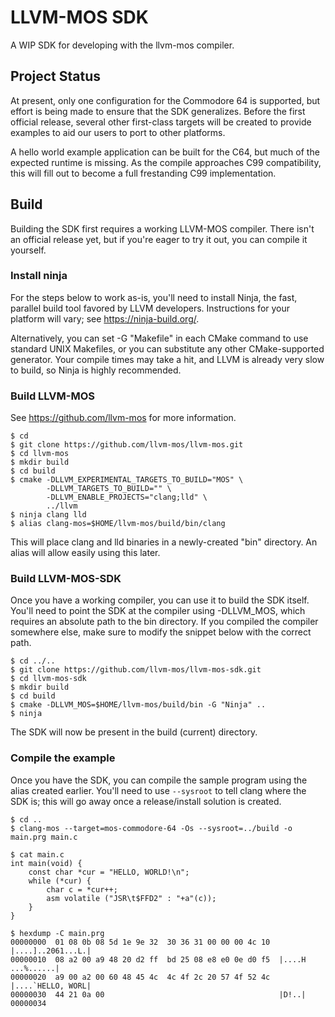 # LLVM-MOS SDK
A WIP SDK for developing with the llvm-mos compiler.
## Project Status

At present, only one configuration for the Commodore 64 is supported, but
effort is being made to ensure that the SDK generalizes. Before the first
official release, several other first-class targets will be created to
provide examples to aid our users to port to other platforms.

A hello world example application can be built for the C64, but much of the
expected runtime is missing. As the compile approaches C99 compatibility,
this will fill out to become a full frestanding C99 implementation.

## Build

Building the SDK first requires a working LLVM-MOS compiler. There isn't an
official release yet, but if you're eager to try it out, you can compile it yourself.

### Install ninja

For the steps below to work as-is, you'll need to install Ninja, the fast,
parallel build tool favored by LLVM developers. Instructions for your
platform will vary; see https://ninja-build.org/.

Alternatively, you can set -G "Makefile" in each CMake command to use
standard UNIX Makefiles, or you can substitute any other CMake-supported
generator. Your compile times may take a hit, and LLVM is already very slow
to build, so Ninja is highly recommended.

### Build LLVM-MOS

See https://github.com/llvm-mos for more information.

```console
$ cd
$ git clone https://github.com/llvm-mos/llvm-mos.git
$ cd llvm-mos
$ mkdir build
$ cd build
$ cmake -DLLVM_EXPERIMENTAL_TARGETS_TO_BUILD="MOS" \
        -DLLVM_TARGETS_TO_BUILD="" \
        -DLLVM_ENABLE_PROJECTS="clang;lld" \
        ../llvm
$ ninja clang lld
$ alias clang-mos=$HOME/llvm-mos/build/bin/clang
```

This will place clang and lld binaries in a newly-created "bin" directory. An alias will allow easily using this later.

### Build LLVM-MOS-SDK

Once you have a working compiler, you can use it to build the SDK itself.
You'll need to point the SDK at the compiler using -DLLVM_MOS, which requires
an absolute path to the bin directory. If you compiled the compiler somewhere else, make sure to modify the snippet below with the correct path.

```console
$ cd ../..
$ git clone https://github.com/llvm-mos/llvm-mos-sdk.git
$ cd llvm-mos-sdk
$ mkdir build
$ cd build
$ cmake -DLLVM_MOS=$HOME/llvm-mos/build/bin -G "Ninja" ..
$ ninja
```

The SDK will now be present in the build (current) directory.

### Compile the example

Once you have the SDK, you can compile the sample program using the alias created earlier. You'll need to use `--sysroot` to tell clang where the SDK is; this will go away once a release/install solution is created.

```console
$ cd ..
$ clang-mos --target=mos-commodore-64 -Os --sysroot=../build -o main.prg main.c

$ cat main.c
int main(void) {
	const char *cur = "HELLO, WORLD!\n";
	while (*cur) {
		char c = *cur++;
		asm volatile ("JSR\t$FFD2" : "+a"(c));
	}
}

$ hexdump -C main.prg
00000000  01 08 0b 08 5d 1e 9e 32  30 36 31 00 00 00 4c 10  |....]..2061...L.|
00000010  08 a2 00 a9 48 20 d2 ff  bd 25 08 e8 e0 0e d0 f5  |....H ...%......|
00000020  a9 00 a2 00 60 48 45 4c  4c 4f 2c 20 57 4f 52 4c  |....`HELLO, WORL|
00000030  44 21 0a 00                                       |D!..|
00000034
```